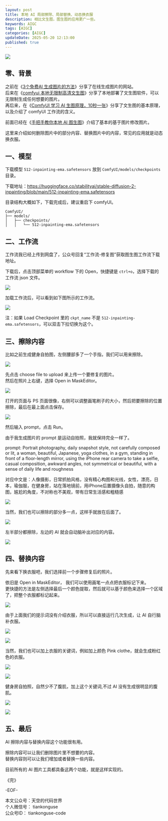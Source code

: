 ```yaml
---
layout: post  
title: 本地 AI 局部擦除、局部替换、动态换衣服    
description: 相比文生图，图生图的应用更广一些。  
keywords: AIGC  
tags: [AIGC]  
categories: [AIGC]  
updateDate: 2025-05-20 12:13:00  
published: true  
---
```


![](https://res2025.tiankonguse.com/images/2025/05/20/015.png) 



## 零、背景


之前在《[3个免费AI 生成图片的方法](https://mp.weixin.qq.com/s/Ao2gFivhUcCEiJR326yN6w)》分享了在线生成图片的网站。   
后来在《[comfyui 本地无限制高清文生图](https://mp.weixin.qq.com/s/qIDtQnraKUhh0qtQY1Q-MQ)》分享了本地部署了文生图软件，可以无限制生成任何想要的图片。  
再后来，在《[ComfyUI 学习 AI 生图原理，10秒一张](https://mp.weixin.qq.com/s/RquhGGF4RTjcfglbLQHGJw)》分享了文生图的基本原理，以及介绍了 comfyUI 工作流的含义。  


前面已经在《[手把手教你本地 AI 图生图](https://mp.weixin.qq.com/s/lzrQnLqMArejN4bHOi5yhQ)》介绍了基本的基于图片修改图片。  


这里来介绍如何删除图片中的部分内容、替换图片中的内容，常见的应用就是动态换衣服。  




## 一、模型 


下载模型 `512-inpainting-ema.safetensors`  放到 `ComfyUI/models/checkpoints` 目录。  


下载地址：https://huggingface.co/stabilityai/stable-diffusion-2-inpainting/blob/main/512-inpainting-ema.safetensors  
 


目录结构大概如下，下载完成后，建议重启下 comfyUI。  


```
ComfyUI/
├── models/
│   ├── checkpoints/
│   │   └── 512-inpainting-ema.safetensors
```


## 二、工作流  


工作流我已经上传到网盘了，公众号回复“工作流-修复图”获取图生图工作流下载地址。  


下载后，点击顶部菜单的 workflow 下的 Open，快捷键是 `ctrl+o`，选择下载的工作流 json 文件。  


![](https://res2025.tiankonguse.com/images/2025/05/19/001.png) 


加载工作流后，可以看到如下图所示的工作流。  


![](https://res2025.tiankonguse.com/images/2025/05/20/001.png) 




注：如果 Load Checkpoint 里的 `ckpt_name` 不是 `512-inpainting-ema.safetensors`，可以双击下拉切换为这个。  



## 三、擦除内容    



比如之前生成健身自拍图，左侧腰部多了一个手指，我们可以用来擦除。  



![](https://res2025.tiankonguse.com/images/2025/05/20/002.png) 




先点击 choose file to upload 来上传一个要修复的图片。  
然后在照片上右键，选择 Open in MaskEditor。  


![](https://res2025.tiankonguse.com/images/2025/05/20/003.png) 


打开的页面与 PS 页面很像，右侧可以调整画笔刷子的大小，然后把要擦除的位置擦除，最后在最上面点击保存。  


![](https://res2025.tiankonguse.com/images/2025/05/20/004.png) 



然后输入 prompt，点击 Run。    


由于我生成图片的 prompt 是运动自拍照，我就保持完全一样了。  


prompt: Portrait photography, daily snapshot style, not carefully composed or lit, a woman, beautiful, Japanese, yoga clothes, in a gym, standing in front of a floor-length mirror, using the iPhone rear camera to take a selfie, casual composition, awkward angles, not symmetrical or beautiful, with a sense of daily life and roughness  


对应中文是：人像摄影，日常抓拍风格，没有精心构图和光线，女性，漂亮，日本，瑜伽服，在健身房，站在落地镜前，用iPhone后置摄像头自拍，随意的构图，尴尬的角度，不对称也不美观，带有日常生活感和粗糙感  



![](https://res2025.tiankonguse.com/images/2025/05/20/005.png) 



当然，我们也可以擦除的部分多一点，这样手就放在后面了。  


![](https://res2025.tiankonguse.com/images/2025/05/20/006.png) 



左半部分都擦除，左边的 AI 就会自动脑补出对应的内容。  


![](https://res2025.tiankonguse.com/images/2025/05/20/007.png) 


## 四、替换内容  


先来看下换衣服吧，我们选择前一个步骤修复后的照片。  


依旧是 Open in MaskEditor， 我们可以使用画笔一点点把衣服标记下来。  
更快捷的方法是左侧选择最后一个颜色提取，然后就可以基于颜色来选择一个区域了，把整个衣服都标记起来。  


![](https://res2025.tiankonguse.com/images/2025/05/20/008.png) 


由于上面我们的提示词没有介绍衣服，所以可以直接运行几次生成，让 AI 自行脑补衣服。  


![](https://res2025.tiankonguse.com/images/2025/05/20/009.png) 


![](https://res2025.tiankonguse.com/images/2025/05/20/010.png) 



当然，我们也可以加上衣服的关键词，例如加上颜色 Pink clothe，就会生成粉红色的衣服。  


![](https://res2025.tiankonguse.com/images/2025/05/20/012.png) 


![](https://res2025.tiankonguse.com/images/2025/05/20/011.png) 




健身房自拍照，自然少不了腹肌，加上这个关键词,不过 AI 没有生成很明显的腹肌。    


![](https://res2025.tiankonguse.com/images/2025/05/20/013.png) 


![](https://res2025.tiankonguse.com/images/2025/05/20/014.png) 



## 五、最后  


AI 擦除内容与替换内容这个功能很有用。  


擦除内容可以让我们删除图片里不想要的内容。  
替换内容则可以让我们增加或者替换一些内容。  


目前所有的 AI 图片工具都具备这两个功能，就是这样实现的。  






《完》  


-EOF-  


本文公众号：天空的代码世界  
个人微信号： tiankonguse  
公众号ID： tiankonguse-code  
  